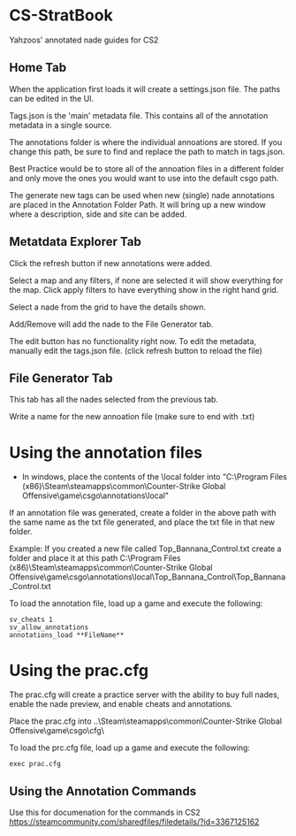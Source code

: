# CS-StratBook
Yahzoos' annotated nade guides for CS2

## Home Tab
When the application first loads it will create a settings.json file. The paths can be edited in the UI. 

Tags.json is the 'main' metadata file. This contains all of the annotation metadata in a single source.

The annotations folder is where the individual annoations are stored. If you change this path, be sure to find and replace the path to match in tags.json.

Best Practice would be to store all of the annoation files in a different folder and only move the ones you would want to use into the default csgo path.

The generate new tags can be used when new (single) nade annotations are placed in the Annotation Folder Path. It will bring up a new window where a description, side and site can be added.

## Metatdata Explorer Tab
 Click the refresh button if new annotations were added.

 Select a map and any filters, if none are selected it will show everything for the map. Click apply filters to have everything show in the right hand grid.

 Select a nade from the grid to have the details shown.

 Add/Remove will add the nade to the File Generator tab.

 The edit button has no functionality right now. To edit the metadata, manually edit the tags.json file. (click refresh button to reload the file)

 ## File Generator Tab

 This tab has all the nades selected from the previous tab.

 Write a name for the new annoation file (make sure to end with .txt)
 

# Using the annotation files
- In windows, place the contents of the \local folder into "C:\Program Files (x86)\Steam\steamapps\common\Counter-Strike Global Offensive\game\csgo\annotations\local"

If an annotation file was generated, create a folder in the above path with the same name as the txt file generated, and place the txt file in that new folder.

Example: If you created a new file called Top_Bannana_Control.txt create a folder and place it at this path C:\Program Files (x86)\Steam\steamapps\common\Counter-Strike Global Offensive\game\csgo\annotations\local\Top_Bannana_Control\Top_Bannana_Control.txt

To load the annotation file, load up a game and execute the following:

```
sv_cheats 1
sv_allow_annotations
annotations_load **FileName**
```

# Using the prac.cfg
The prac.cfg will create a practice server with the ability to buy full nades, enable the nade preview, and enable cheats and annotations.

Place the prac.cfg into ..\Steam\steamapps\common\Counter-Strike Global Offensive\game\csgo\cfg\

To load the prc.cfg file, load up a game and execute the following:

```
exec prac.cfg
```

## Using the Annotation Commands
Use this for documenation for the commands in CS2
https://steamcommunity.com/sharedfiles/filedetails/?id=3367125162
